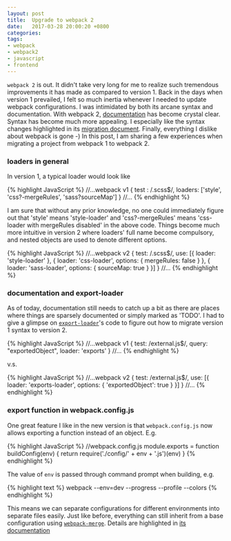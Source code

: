 ```yaml
---
layout: post
title:  Upgrade to webpack 2
date:   2017-03-28 20:00:20 +0800
categories:
tags:
- webpack
- webpack2
- javascript
- frontend
---
```


`webpack 2` is out. It didn't take very long for me to realize such tremendous improvements it has made as compared to version 1. Back in the days when version 1 prevailed, I felt so much inertia whenever I needed to update webpack configurations. I was intimidated by both its arcane syntax and documentation. With webpack 2, [documentation] has become crystal clear. Syntax has become much more appealing. I especially like the syntax changes highlighted in its [migration document]. Finally, everything I dislike about webpack is gone -) In this post, I am sharing a few experiences when migrating a project from webpack 1 to webpack 2.

### loaders in general

In version 1, a typical loader would look like

{% highlight JavaScript %}
//...webpack v1
{
  test   : /\.scss$/,
  loaders: ['style', 'css?-mergeRules', 'sass?sourceMap']
}
//...
{% endhighlight %}

I am sure that without any prior knowledge, no one could immediately figure out that 'style' means 'style-loader' and 'css?-mergeRules' means 'css-loader with mergeRules disabled' in the above code. Things become much more intuitive in version 2 where loaders' full name become compulsory, and nested objects are used to denote different options.

{% highlight JavaScript %}
//...webpack v2
{
  test: /\.scss$/,
  use: [{
    loader: 'style-loader'
  }, {
    loader: 'css-loader',
    options: { mergeRules: false }
  }, {
    loader: 'sass-loader', 
    options: { sourceMap: true }
  }]
}
//...
{% endhighlight %}

### documentation and export-loader

As of today, documentation still needs to catch up a bit as there are places where things are sparsely documented or simply marked as 'TODO'. I had to give a glimpse on [`export-loader`]'s code to figure out how to migrate version 1 syntax to version 2.

{% highlight JavaScript %}
//...webpack v1
{
  test: /external.js$/,
  query: "exportedObject",
  loader: 'exports'
}
//...
{% endhighlight %}

v.s.

{% highlight JavaScript %}
//...webpack v2
{
  test: /external.js$/,
  use: [{
    loader: 'exports-loader',
    options: { 'exportedObject': true }
  }]
}
//...
{% endhighlight %}

### export function in webpack.config.js

One great feature I like in the new version is that `webpack.config.js` now allows exporting a function instead of an object. E.g.

{% highlight JavaScript %}
//webpack.config.js
module.exports = function buildConfig(env) {
  return require('./config/' + env + '.js')(env)
}
{% endhighlight %}

The value of `env` is passed through command prompt when building, e.g.

{% highlight text %}
webpack --env=dev --progress --profile --colors
{% endhighlight %}

This means we can separate configurations for different environments into separate files easily. Just like before, everything can still inherit from a base configuration using [`webpack-merge`]. Details are highlighted in [its documentation](https://webpack.js.org/guides/production-build/#the-manual-way-configuring-webpack-for-multiple-environments)


[documentation]: https://webpack.js.org/api/cli/

[migration document]: https://webpack.js.org/guides/migrating/

[`export-loader`]: https://github.com/webpack-contrib/exports-loader

[`webpack-merge`]: https://github.com/survivejs/webpack-merge